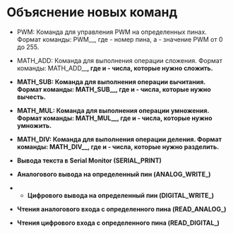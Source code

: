 # Объяснение новых команд

* PWM: Команда для управления PWM на определенных пинах. Формат команды: PWM_<pin>_<value>, где <pin> - номер пина, а <value> - значение PWM от 0 до 255.
* MATH_ADD: Команда для выполнения операции сложения. Формат команды: MATH_ADD_<a>_<b>, где <a> и <b> - числа, которые нужно сложить.
* MATH_SUB: Команда для выполнения операции вычитания. Формат команды: MATH_SUB_<a>_<b>, где <a> и <b> - числа, которые нужно вычесть.
* MATH_MUL: Команда для выполнения операции умножения. Формат команды: MATH_MUL_<a>_<b>, где <a> и <b> - числа, которые нужно умножить.
* MATH_DIV: Команда для выполнения операции деления. Формат команды: MATH_DIV_<a>_<b>, где <a> и <b> - числа, которые нужно разделить.

* Вывода текста в Serial Monitor (SERIAL_PRINT)
* Аналогового вывода на определенный пин (ANALOG_WRITE_)
* * Цифрового вывода на определенный пин (DIGITAL_WRITE_)
* Чтения аналогового входа с определенного пина (READ_ANALOG_)
* Чтения цифрового входа с определенного пина (READ_DIGITAL_)
